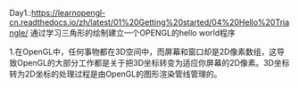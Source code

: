 Day1.:https://learnopengl-cn.readthedocs.io/zh/latest/01%20Getting%20started/04%20Hello%20Triangle/
通过学习三角形的绘制建立一个OPENGL的hello world程序

1.在OpenGL中，任何事物都在3D空间中，而屏幕和窗口却是2D像素数组，这导致OpenGL的大部分工作都是关于把3D坐标转变为适应你屏幕的2D像素。3D坐标转为2D坐标的处理过程是由OpenGL的图形渲染管线管理的。
